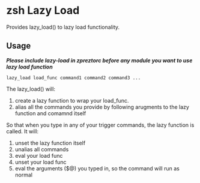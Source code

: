 # zsh Lazy Load

Provides lazy_load() to lazy load functionality.

## Usage

***Please include lazy-load in zpreztorc before any module you want to use lazy load function***

```shell
lazy_load load_func command1 command2 command3 ...
```

The lazy_load() will:

1. create a lazy function to wrap your load_func.
2. alias all the commands you provide by following arugments to the lazy function and comamnd itself

So that when you type in any of your trigger commands, the lazy function is called. It will:

1. unset the lazy function itself
2. unalias all commands
3. eval your load func
4. unset your load func
5. eval the arguments ($@) you typed in, so the command will run as normal
